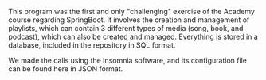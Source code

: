 This program was the first and only "challenging" exercise of the Academy course regarding SpringBoot. It involves the creation and management of playlists, which can contain 3 different types of media (song, book, and podcast), which can also be created and managed. Everything is stored in a database, included in the repository in SQL format.

We made the calls using the Insomnia software, and its configuration file can be found here in JSON format.
